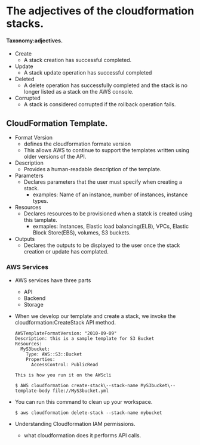 # The adjectives of the cloudformation stacks.

#### Taxonomy:adjectives.

- Create
  - A stack creation has successful completed.
- Update
  - A stack update operation has successful completed
- Deleted
  - A delete operation has successfully completed and the stack is no longer listed as a stack on the AWS console.
- Corrupted
  - A stack is considered corrupted if the rollback operation fails.

## CloudFormation Template.

- Format Version
  - defines the cloudformation formate version
  - This allows AWS to continue to support the templates written using older versions of the API.
- Description
  - Provides a human-readable description of the template.
- Parameters
  - Declares parameters that the user must specify when creating a stack.
    - examples: Name of an instance, number of instances, instance types.
- Resources
  - Declares resources to be provisioned when a statck is created using this tamplate.
    - exmaples: Instances, Elastic load balancing(ELB), VPCs, Elastic Block Store(EBS), volumes, S3 buckets.
- Outputs
  - Declares the outputs to be displayed to the user once the stack creation or update has complated.

### AWS Services

- AWS services have three parts
  - API
  - Backend
  - Storage
- When we develop our template and create a stack, we invoke the cloudformation:CreateStack API method.

  ```
  AWSTemplateFormatVersion: "2010-09-09"
  Description: this is a sample template for S3 Bucket
  Resources:
    MyS3bucket:
      Type: AWS::S3::Bucket
      Properties:
        AccessControl: PublicRead

  This is how you run it on the AWScli

  $ AWS cloudformation create-stack\--stack-name MyS3bucket\--template-body file://MyS3bucket.yml
  ```

- You can run this command to clean up your workspace.
  ```
  $ aws cloudformation delete-stack --stack-name mybucket
  ```
- Understanding Cloudformation IAM permissions.
  - what cloudformation does it performs API calls.